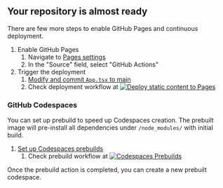 ## Your repository is almost ready

There are few more steps to enable GitHub Pages and continuous deployment.

1. Enable GitHub Pages
   1. Navigate to [Pages settings](../../settings/pages)
   1. In the "Source" field, select "GitHub Actions"
1. Trigger the deployment
   1. [Modify and commit `App.tsx` to main](../../edit/main/src/ui/App.tsx)
   1. Check deployment workflow at [![Deploy static content to Pages](../../actions/workflows/static.yml/badge.svg)](../../actions/workflows/static.yml)

### GitHub Codespaces

You can set up prebuild to speed up Codespaces creation. The prebuilt image will pre-install all dependencies under `/node_modules/` with initial build.

1. [Set up Codespaces prebuilds](../../settings/codespaces/prebuild_configurations/new)
   1. Check prebuild workflow at [![Codespaces Prebuilds](../../actions/workflows/codespaces/create_codespaces_prebuilds/badge.svg)](../../actions/workflows/codespaces/create_codespaces_prebuilds)

Once the prebuild action is completed, you can create a new prebuilt codespace.
